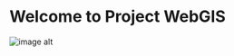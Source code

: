 # Welcome to Project WebGIS

![image alt](https://github.com/tiochalilgibranfindianto/Project-WebGIS/blob/main/BG%20QGIS.jpg)

